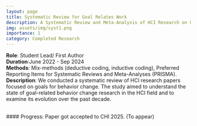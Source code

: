 ```yaml
---
layout: page
title: Systematic Review for Goal Relates Work
description: A Systematic Review and Meta-Analysis of HCI Research on Goals for Behavior Change
img: assets/img/syst1.png
importance: 1
category: Completed Research
---
```


**Role**: Student Lead/ First Author  
**Duration**:June 2022 - Sep 2024  
**Methods**: Mix-methods (deductive coding, inductive coding), Preferred Reporting Items for Systematic Reviews and Meta-Analyses (PRISMA).  
**Description**: We conducted a systematic review of HCI research papers focused on goals for behavior change. The study aimed to understand the state of goal-related behavior change research in the HCI field and to examine its evolution over the past decade.

<br>
#### Progress: Paper got accepted to CHI 2025. (To appear)
